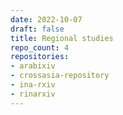```yaml
---
date: 2022-10-07
draft: false
title: Regional studies
repo_count: 4
repositories:
- arabixiv
- crossasia-repository
- ina-rxiv
- rinarxiv
---
```



